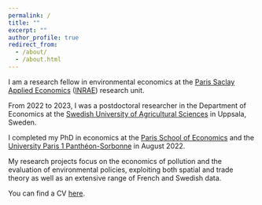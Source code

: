```yaml
---
permalink: /
title: ""
excerpt: ""
author_profile: true
redirect_from: 
  - /about/
  - /about.html
---
```


I am a research fellow in environmental economics at the [Paris Saclay Applied Economics](https://psae.versailles-grignon.hub.inrae.fr/) ([INRAE](https://www.inrae.fr/en)) research unit.

From 2022 to 2023, I was a postdoctoral researcher in the Department of Economics at the [Swedish University of Agricultural Sciences](https://www.slu.se/en/departments/economics/research/research-groups/environmental-economics/) in Uppsala, Sweden.

I completed my PhD in economics at the [Paris School of Economics](https://www.parisschoolofeconomics.eu/) and the [University Paris 1 Panthéon-Sorbonne](https://www.pantheonsorbonne.fr/) in August 2022. 

My research projects focus on the economics of pollution and the evaluation of environmental policies, exploiting both spatial and trade theory as well as an extensive range of French and Swedish data. 

You can find a CV [here](https://www.dropbox.com/s/aq067e2qbl38vd6/cv_jegard.pdf?dl=0).
